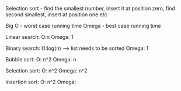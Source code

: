 Selection sort - find the smallest number, insert it at position zero, find second smallest, insert at position one etc

Big O - worst case running time
Omega - best case running time

Linear search:
O:n
Omega: 1

Binary search:
O:log(n) --> list needs to be sorted
Omega: 1

Bubble sort:
O: n^2
Omega: n

Selection sort:
O: n^2
Omega: n^2

Insertion sort:
O: n^2
Omega: 
